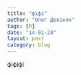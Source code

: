 ```yaml
---
title: "фіфі"
author: "Олег Девіняк"
tags: [R]
date: "14-01-28"
layout: post
category: blog
--- 
```


фіфіфі
